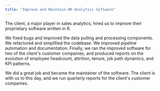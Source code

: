 ```yaml
---
title: "Improve and Maintain HR Analytics Software"
---
```


The client, a major player in sales analytics, hired us to improve their proprietary software written in R.

We fixed bugs and improved the data pulling and processing components. We refactored and simplified the codebase. We improved pipeline automation and documentation. Finally, we ran the improved software for two of the client's customer companies, and produced reports on the evolution of employee headcount, attrition, tenure, job path dynamics, and KPI patterns.

We did a great job and became the maintainer of the software. The client is with us to this day, and we run quarterly reports for the client's customer companies.